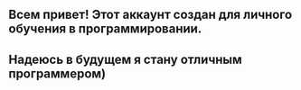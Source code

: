## Всем привет! Этот аккаунт создан для личного обучения в программировании. ##
## Надеюсь в будущем я стану отличным программером) ##

